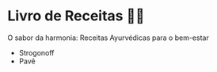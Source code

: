 # Livro de Receitas :man_cook:

O sabor da harmonia: Receitas Ayurvédicas para o bem-estar



- Strogonoff
- Pavê
